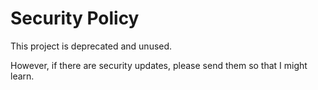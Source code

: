 # Security Policy

This project is deprecated and unused.

However, if there are security updates, please send them so that I might learn.
